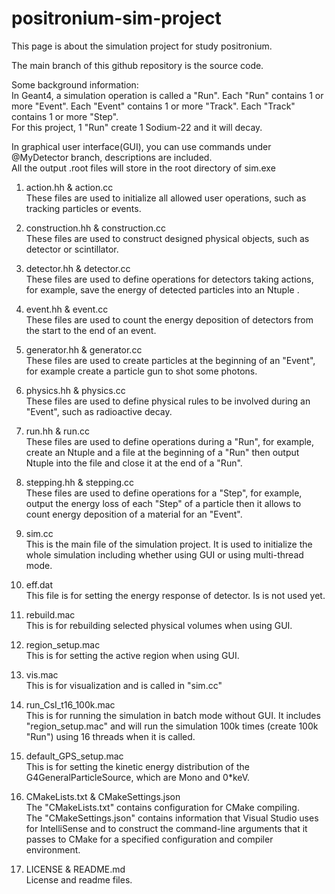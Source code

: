 # positronium-sim-project
 
This page is about the simulation project for study positronium.

The main branch of this github repository is the source code.

Some background information:<br>
In Geant4, a simulation operation is called a "Run". Each "Run" contains 1 or more "Event". Each "Event" contains 1 or more "Track". Each "Track" contains 1 or more "Step".<br>
For this project, 1 "Run" create 1 Sodium-22 and it will decay.

In graphical user interface(GUI), you can use commands under @MyDetector branch, descriptions are included.<br>
All the output .root files will store in the root directory of sim.exe

1. action.hh & action.cc<br>
These files are used to initialize all allowed user operations, such as tracking particles or events.

3. construction.hh & construction.cc<br>
These files are used to construct designed physical objects, such as detector or scintillator.

4. detector.hh & detector.cc<br>
These files are used to define operations for detectors taking actions, for example, save the energy of detected particles into an Ntuple .

5. event.hh & event.cc<br>
These files are used to count the energy deposition of detectors from the start to the end of an event.

6. generator.hh & generator.cc<br>
These files are used to create particles at the beginning of an "Event", for example create a particle gun to shot some photons.

7. physics.hh & physics.cc<br>
These files are used to define physical rules to be involved during an "Event", such as radioactive decay.

8. run.hh & run.cc<br>
These files are used to define operations during a "Run", for example, create an Ntuple and a file at the beginning of a "Run" then output Ntuple into the file and close it at the end of a "Run".

9. stepping.hh & stepping.cc<br>
These files are used to define operations for a "Step", for example, output the energy loss of each "Step" of a particle then it allows to count energy deposition of a material for an "Event".

10. sim.cc<br>
This is the main file of the simulation project. It is used to initialize the whole simulation including whether using GUI or using multi-thread mode.

11. eff.dat<br>
This file is for setting the energy response of detector. Is is not used yet.

12. rebuild.mac<br>
This is for rebuilding selected physical volumes when using GUI.

13. region_setup.mac<br>
This is for setting the active region when using GUI.

14. vis.mac<br>
This is for visualization and is called in "sim.cc"

15. run_CsI_t16_100k.mac<br>
This is for running the simulation in batch mode without GUI. It includes "region_setup.mac" and will run the simulation 100k times (create 100k "Run") using 16 threads when it is called.

16. default_GPS_setup.mac<br>
This is for setting the kinetic energy distribution of the G4GeneralParticleSource, which are Mono and 0*keV.

17. CMakeLists.txt & CMakeSettings.json<br>
The "CMakeLists.txt" contains configuration for CMake compiling.<br>
The "CMakeSettings.json" contains information that Visual Studio uses for IntelliSense and to construct the command-line arguments that it passes to CMake for a specified configuration and compiler environment.

18. LICENSE & README.md<br>
License and readme files.
